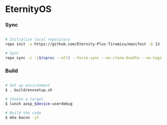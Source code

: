 # EternityOS #

### Sync ###

```bash

# Initialize local repository
repo init -u https://github.com/Eternity-Plus-Tiramisu/manifest -b 13

# Sync
repo sync -c -j$(nproc --all) --force-sync --no-clone-bundle --no-tags
```

### Build ###

```bash

# Set up environment
$ . build/envsetup.sh

# Choose a target
$ lunch aosp_$device-userdebug

# Build the code
$ mka bacon -jX
```

